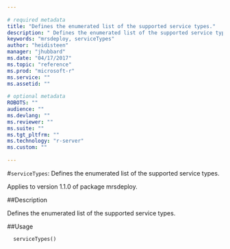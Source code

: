 ```yaml
--- 
 
# required metadata 
title: "Defines the enumerated list of the supported service types." 
description: " Defines the enumerated list of the supported service types. " 
keywords: "mrsdeploy, serviceTypes" 
author: "heidisteen" 
manager: "jhubbard" 
ms.date: "04/17/2017" 
ms.topic: "reference" 
ms.prod: "microsoft-r" 
ms.service: "" 
ms.assetid: "" 
 
# optional metadata 
ROBOTS: "" 
audience: "" 
ms.devlang: "" 
ms.reviewer: "" 
ms.suite: "" 
ms.tgt_pltfrm: "" 
ms.technology: "r-server" 
ms.custom: "" 
 
--- 
```

 
 
 
 
 #`serviceTypes`: Defines the enumerated list of the supported service types.

 Applies to version 1.1.0 of package mrsdeploy.
 
 ##Description
 
Defines the enumerated list of the supported service types.
 
 
 ##Usage

```   
  serviceTypes()
 
```
 
 
